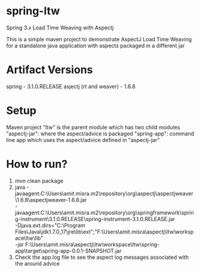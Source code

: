 spring-ltw
==========

Spring 3.x Load Time Weaving with Aspectj

This is a simple maven project to demonstrate AspectJ Load Time Weaving for a standalone java application with aspects packaged in a different jar

Artifact Versions
=================

spring - 3.1.0.RELEASE
asjectj (rt and weaver) - 1.6.8

Setup
=====

Maven project "ltw" is the parent module which has two child modules
"aspectj-jar": where the aspect/advice is packaged
"spring-app": command line app which uses the aspect/advice defined in "aspectj-jar"

How to run?
===========

1. mvn clean package
2. java -javaagent:C:\Users\amit.misra\.m2\repository\org\aspectj\aspectjweaver\1.6.8\aspectjweaver-1.6.8.jar \
		-javaagent:C:\Users\amit.misra\.m2\repository\org\springframework\spring-instrument\3.1.0.RELEASE\spring-instrument-3.1.0.RELEASE.jar \
		-Djava.ext.dirs="C:\Program Files\Java\jdk1.7.0_17\jre\lib\ext";"F:\Users\amit.misra\aspectj\ltw\workspace\ltw\lib" \
		-jar F:\Users\amit.misra\aspectj\ltw\workspace\ltw\spring-app\target\spring-app-0.0.1-SNAPSHOT.jar
3. Check the app.log file to see the aspect log messages associated with the around advice


